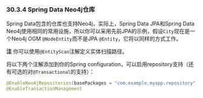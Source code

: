 ### 30.3.4 Spring Data Neo4j仓库

Spring Data包含的仓库也支持Neo4j，实际上，Spring Data JPA和Spring Data Neo4j使用相同的常用设施，所以你可以采用先前JPA的示例，假设`City`现在是一个Neo4j OGM `@NodeEntity`而不是JPA `@Entity`，它将以同样的方式工作。

**注** 你可以使用`@EntityScan`注解定义实体扫描路径。

将以下两个注解添加到你的Spring configuration，可以启用repository支持（还有可选的对`@Transactional`的支持）：

```java
@EnableNeo4jRepositories(basePackages = "com.example.myapp.repository")
@EnableTransactionManagement
```
